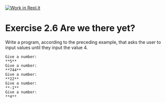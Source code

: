 [![Work in Repl.it](https://classroom.github.com/assets/work-in-replit-14baed9a392b3a25080506f3b7b6d57f295ec2978f6f33ec97e36a161684cbe9.svg)](https://classroom.github.com/online_ide?assignment_repo_id=2833990&assignment_repo_type=AssignmentRepo)
# Exercise 2.6 Are we there yet?

Write a program, according to the preceding example, that asks the user to input values until they input the value 4.

```plaintext
Give a number:
**5**
Give a number:
**744**
Give a number:
**22**
Give a number:
**-1**
Give a number:
**4**
```
